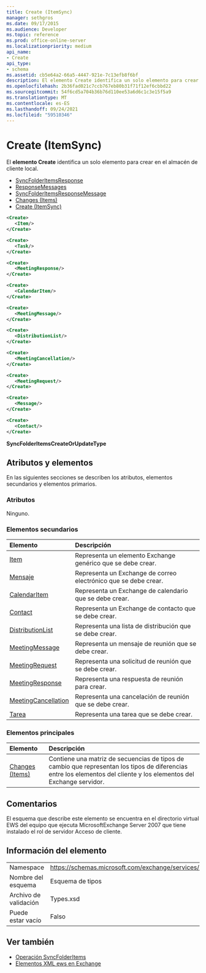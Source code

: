 ```yaml
---
title: Create (ItemSync)
manager: sethgros
ms.date: 09/17/2015
ms.audience: Developer
ms.topic: reference
ms.prod: office-online-server
ms.localizationpriority: medium
api_name:
- Create
api_type:
- schema
ms.assetid: cb5e64a2-66a5-4447-921e-7c13efb8f6bf
description: El elemento Create identifica un solo elemento para crear en el almacén de cliente local.
ms.openlocfilehash: 2b36fad021c7ccb767eb80b31f71f12ef6cbbd22
ms.sourcegitcommit: 54f6cd5a704b36b76d110ee53a6d6c1c3e15f5a9
ms.translationtype: MT
ms.contentlocale: es-ES
ms.lasthandoff: 09/24/2021
ms.locfileid: "59510346"
---
```

# <a name="create-itemsync"></a>Create (ItemSync)

El **elemento Create** identifica un solo elemento para crear en el almacén de cliente local. 
  
- [SyncFolderItemsResponse](syncfolderitemsresponse.md) 
- [ResponseMessages](responsemessages.md) 
- [SyncFolderItemsResponseMessage](syncfolderitemsresponsemessage.md) 
- [Changes (Items)](changes-items.md) 
- [Create (ItemSync)](create-itemsync.md)
  
```xml
<Create>
   <Item/>
</Create>
```

```xml
<Create>
   <Task/> 
</Create>
```

```xml
<Create>
   <MeetingResponse/>
</Create>
```

```xml
<Create>
   <CalendarItem/>
</Create>
```

```xml
<Create>
   <MeetingMessage/>
</Create>
```

```xml
<Create>
   <DistributionList/>
</Create>
```

```xml
<Create>
   <MeetingCancellation/>
</Create>
```

```xml
<Create>
   <MeetingRequest/> 
</Create>
```

```xml
<Create>
   <Message/> 
</Create>
```

```xml
<Create>
   <Contact/> 
</Create>
```

**SyncFolderItemsCreateOrUpdateType**

## <a name="attributes-and-elements"></a>Atributos y elementos

En las siguientes secciones se describen los atributos, elementos secundarios y elementos primarios.
  
### <a name="attributes"></a>Atributos

Ninguno.
  
### <a name="child-elements"></a>Elementos secundarios

|**Elemento**|**Descripción**|
|:-----|:-----|
|[Item](item.md) <br/> |Representa un elemento Exchange genérico que se debe crear.  <br/> |
|[Mensaje](message-ex15websvcsotherref.md) <br/> |Representa un Exchange de correo electrónico que se debe crear.  <br/> |
|[CalendarItem](calendaritem.md) <br/> |Representa un Exchange de calendario que se debe crear.  <br/> |
|[Contact](contact.md) <br/> |Representa un Exchange de contacto que se debe crear.  <br/> |
|[DistributionList](distributionlist.md) <br/> |Representa una lista de distribución que se debe crear.  <br/> |
|[MeetingMessage](meetingmessage.md) <br/> |Representa un mensaje de reunión que se debe crear.  <br/> |
|[MeetingRequest](meetingrequest.md) <br/> |Representa una solicitud de reunión que se debe crear.  <br/> |
|[MeetingResponse](meetingresponse.md) <br/> |Representa una respuesta de reunión para crear.  <br/> |
|[MeetingCancellation](meetingcancellation.md) <br/> |Representa una cancelación de reunión que se debe crear.  <br/> |
|[Tarea](task.md) <br/> |Representa una tarea que se debe crear.  <br/> |
   
### <a name="parent-elements"></a>Elementos principales

|**Elemento**|**Descripción**|
|:-----|:-----|
|[Changes (Items)](changes-items.md) <br/> |Contiene una matriz de secuencias de tipos de cambio que representan los tipos de diferencias entre los elementos del cliente y los elementos del Exchange servidor.  <br/> |
   
## <a name="remarks"></a>Comentarios

El esquema que describe este elemento se encuentra en el directorio virtual EWS del equipo que ejecuta MicrosoftExchange Server 2007 que tiene instalado el rol de servidor Acceso de cliente.
  
## <a name="element-information"></a>Información del elemento

|||
|:-----|:-----|
|Namespace  <br/> |https://schemas.microsoft.com/exchange/services/2006/types  <br/> |
|Nombre del esquema  <br/> |Esquema de tipos  <br/> |
|Archivo de validación  <br/> |Types.xsd  <br/> |
|Puede estar vacío  <br/> |Falso  <br/> |
   
## <a name="see-also"></a>Ver también

- [Operación SyncFolderItems](syncfolderitems-operation.md)
- [Elementos XML ews en Exchange](ews-xml-elements-in-exchange.md)

